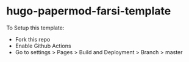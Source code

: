 # hugo-papermod-farsi-template

To Setup this template:
- Fork this repo
- Enable Github Actions
- Go to settings > Pages > Build and Deployment > Branch > master
